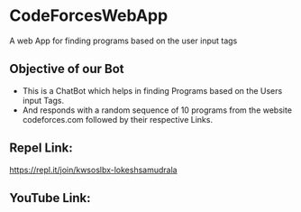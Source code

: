 # CodeForcesWebApp
A web App for finding programs based on the user input tags

## Objective of our Bot
 * This is a ChatBot which helps in finding Programs based on the Users input Tags.
 * And responds with a random sequence of 10 programs from the website codeforces.com followed by their respective Links.
 
## Repel Link:
 https://repl.it/join/kwsoslbx-lokeshsamudrala
 
## YouTube Link:


